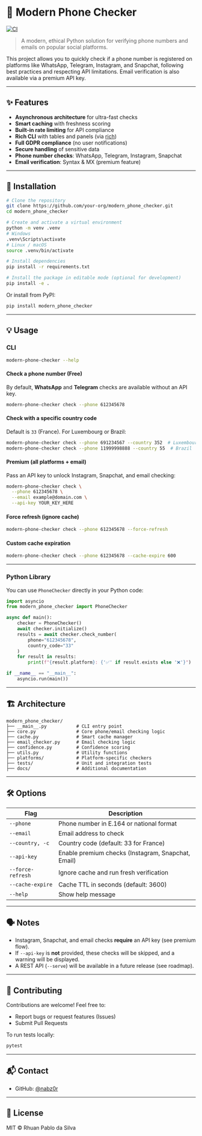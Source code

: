 # 📱 Modern Phone Checker

[![CI](https://github.com/your-org/modern_phone_checker/actions/workflows/ci.yml/badge.svg)](https://github.com/your-org/modern_phone_checker/actions/workflows/ci.yml)

> A modern, ethical Python solution for verifying phone numbers and emails on popular social platforms.

This project allows you to quickly check if a phone number is registered on platforms like WhatsApp, Telegram, Instagram, and Snapchat, following best practices and respecting API limitations. Email verification is also available via a premium API key.

---

## ✨ Features

- **Asynchronous architecture** for ultra-fast checks
- **Smart caching** with freshness scoring
- **Built-in rate limiting** for API compliance
- **Rich CLI** with tables and panels (via [rich](https://github.com/Textualize/rich))
- **Full GDPR compliance** (no user notifications)
- **Secure handling** of sensitive data
- **Phone number checks**: WhatsApp, Telegram, Instagram, Snapchat
- **Email verification**: Syntax & MX (premium feature)

---

## 🚀 Installation

```bash
# Clone the repository
git clone https://github.com/your-org/modern_phone_checker.git
cd modern_phone_checker

# Create and activate a virtual environment
python -m venv .venv
# Windows
.venv\Scripts\activate
# Linux / macOS
source .venv/bin/activate

# Install dependencies
pip install -r requirements.txt

# Install the package in editable mode (optional for development)
pip install -e .
````

Or install from PyPI:

```bash
pip install modern_phone_checker
```

---

## 💡 Usage

### CLI

```bash
modern-phone-checker --help
```

#### Check a phone number (Free)

By default, **WhatsApp** and **Telegram** checks are available without an API key.

```bash
modern-phone-checker check --phone 612345678
```

#### Check with a specific country code

Default is `33` (France). For Luxembourg or Brazil:

```bash
modern-phone-checker check --phone 691234567 --country 352  # Luxembourg
modern-phone-checker check --phone 11999998888 --country 55  # Brazil
```

#### Premium (all platforms + email)

Pass an API key to unlock Instagram, Snapchat, and email checking:

```bash
modern-phone-checker check \
  --phone 612345678 \
  --email example@domain.com \
  --api-key YOUR_KEY_HERE
```

#### Force refresh (ignore cache)

```bash
modern-phone-checker check --phone 612345678 --force-refresh
```

#### Custom cache expiration

```bash
modern-phone-checker check --phone 612345678 --cache-expire 600
```

---

### Python Library

You can use `PhoneChecker` directly in your Python code:

```python
import asyncio
from modern_phone_checker import PhoneChecker

async def main():
    checker = PhoneChecker()
    await checker.initialize()
    results = await checker.check_number(
        phone="612345678",
        country_code="33"
    )
    for result in results:
        print(f"{result.platform}: {'✅' if result.exists else '❌'}")

if __name__ == "__main__":
    asyncio.run(main())
```

---

## 🏗️ Architecture

```
modern_phone_checker/
├── __main__.py           # CLI entry point
├── core.py               # Core phone/email checking logic
├── cache.py              # Smart cache manager
├── email_checker.py      # Email checking logic
├── confidence.py         # Confidence scoring
├── utils.py              # Utility functions
├── platforms/            # Platform-specific checkers
├── tests/                # Unit and integration tests
├── docs/                 # Additional documentation
```

---

## 🛠️ Options

| Flag              | Description                                        |
| ----------------- | -------------------------------------------------- |
| `--phone`         | Phone number in E.164 or national format           |
| `--email`         | Email address to check                             |
| `--country, -c`   | Country code (default: 33 for France)              |
| `--api-key`       | Enable premium checks (Instagram, Snapchat, Email) |
| `--force-refresh` | Ignore cache and run fresh verification            |
| `--cache-expire`  | Cache TTL in seconds (default: 3600)               |
| `--help`          | Show help message                                  |

---

## 🗣️ Notes

* Instagram, Snapchat, and email checks **require** an API key (see premium flow).
* If `--api-key` is **not** provided, these checks will be skipped, and a warning will be displayed.
* A REST API (`--serve`) will be available in a future release (see roadmap).

---

## 🤝 Contributing

Contributions are welcome! Feel free to:

* Report bugs or request features (Issues)
* Submit Pull Requests

To run tests locally:

```bash
pytest
```

---

## 📬 Contact

* GitHub: [@nabz0r](https://github.com/nabz0r)

---

## 📄 License

MIT © Rhuan Pablo da Silva

